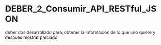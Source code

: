 # DEBER_2_Consumir_API_RESTful_JSON
deber dos desarrollado para, obtener la informacion de lo que uno quiere y despues mostrat parciado
